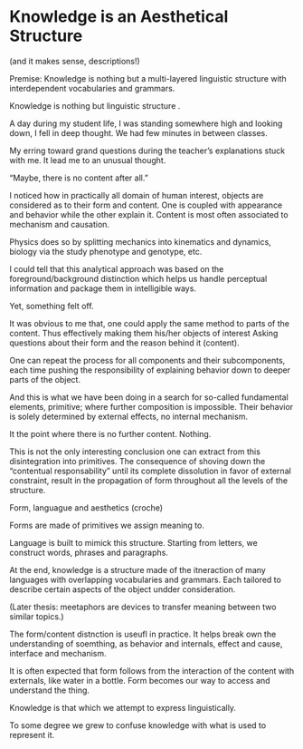 # Knowledge is an Aesthetical Structure
(and it makes sense, descriptions!)

Premise: Knowledge is nothing but a multi-layered linguistic structure with interdependent vocabularies and grammars. 

Knowledge is nothing but linguistic structure .

A day during my student life, I was standing somewhere high and looking down, I fell in deep thought. We had few minutes in between classes. 

My erring toward grand questions during the teacher’s explanations stuck with me. It lead me to an unusual thought.

“Maybe, there is no content after all.”

I noticed how in practically all domain of human interest, objects are considered as to their form and content. One is coupled with appearance and behavior while the other explain it. Content is most often associated to mechanism and causation.

Physics does so by splitting mechanics into kinematics and dynamics, biology via the study phenotype and genotype, etc.

I could tell that this analytical approach was based on the foreground/background distinction which helps us handle perceptual information and package them in intelligible ways.

Yet, something felt off.

It was obvious to me that, one could apply the same method to parts of the content. Thus effectively making them his/her objects of interest Asking questions about their form and the reason behind it (content).

One can repeat the process for all components and their subcomponents, each time pushing the responsibility of explaining behavior down to deeper parts of the object.

And this is what we have been doing in a search for so-called fundamental elements, primitive; where further composition is impossible. Their behavior is solely determined by external effects, no internal mechanism. 

It the point where there is no further content. Nothing.

This is not the only interesting conclusion one can extract from this disintegration into primitives. The consequence of shoving down the “contentual responsability” until its complete dissolution in favor of external constraint, result in the propagation of form throughout all the levels of the structure.

Form, languague and aesthetics (croche)

Forms are made of primitives we assign meaning to.

Language is built to mimick this structure. Starting from letters, we construct words, phrases and paragraphs.

At the end, knowledge is a structure made of the itneraction of many languages with overlapping vocabularies and grammars. Each tailored to describe certain aspects of the object undder consideration.

(Later thesis: meetaphors are devices to transfer meaning between two similar topics.)

The form/content distnction is useufl in practice. It helps break own the understanding of soemthing, as behavior and internals, effect and cause, interface and mechanism. 

It is often expected that form follows from the interaction of the content with externals, like water in a bottle. Form becomes our way to access  and understand the thing.

Knowledge is that which we attempt to express linguistically.

To some degree we grew to confuse knowledge with what is used to represent it. 
